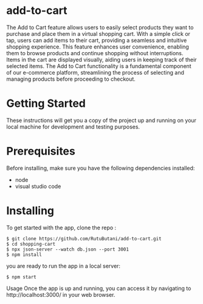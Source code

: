 
# add-to-cart

The Add to Cart feature allows users to easily select products they want to purchase and place them in a virtual shopping cart. With a simple click or tap, users can add items to their cart, providing a seamless and intuitive shopping experience. This feature enhances user convenience, enabling them to browse products and continue shopping without interruptions. Items in the cart are displayed visually, aiding users in keeping track of their selected items. The Add to Cart functionality is a fundamental component of our e-commerce platform, streamlining the process of selecting and managing products before proceeding to checkout.

# Getting Started

These instructions will get you a copy of the project up and running on your local machine for development and testing purposes.

# Prerequisites

Before installing, make sure you have the following dependencies installed:
- node 
- visual studio code 

# Installing

To get started with the app, clone the repo :
```
$ git clone https://github.com/RutuButani/add-to-cart.git
$ cd shopping-cart
$ npx json-server --watch db.json --port 3001
$ npm install
```

you are ready to run the app in a local server:
```
$ npm start
```

Usage
Once the app is up and running, you can access it by navigating to http://localhost:3000/ in your web browser.
